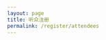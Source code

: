 ```yaml
---
layout: page
title: 听众注册
permalink: /register/attendees
---
```


<script src="https://jinshuju.net/f/2sAI3F/embedded.js?banner=show&background=white&height=1322"></script>
